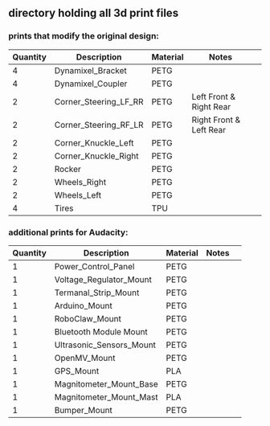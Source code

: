 ## directory holding all 3d print files 

### prints that modify the original design:

| Quantity | Description | Material | Notes |  |
| --- | --- | --- | --- | --- |
| 4 | Dynamixel_Bracket | PETG |||
| 4 | Dynamixel_Coupler | PETG |||
| 2 | Corner_Steering_LF_RR | PETG | Left Front & Right Rear||
| 2 | Corner_Steering_RF_LR | PETG | Right Front & Left Rear||
| 2 | Corner_Knuckle_Left | PETG |||
| 2 | Corner_Knuckle_Right | PETG |||
| 2 | Rocker | PETG |||
| 2 | Wheels_Right | PETG |||
| 2 | Wheels_Left | PETG |||
| 4 | Tires | TPU |||


### additional prints for Audacity:
| Quantity | Description | Material | Notes |  |
| --- | --- | --- | --- | --- |
| 1 | Power_Control_Panel | PETG |||
| 1 | Voltage_Regulator_Mount | PETG |||
| 1 | Termanal_Strip_Mount | PETG |||
| 1 | Arduino_Mount | PETG |||
| 1 | RoboClaw_Mount | PETG |||
| 1 | Bluetooth Module Mount | PETG |||
| 1 | Ultrasonic_Sensors_Mount | PETG |||
| 1 | OpenMV_Mount | PETG |||
| 1 | GPS_Mount | PLA |||
| 1 | Magnitometer_Mount_Base | PETG |||
| 1 | Magnitometer_Mount_Mast | PLA |||
| 1 | Bumper_Mount | PETG |||
